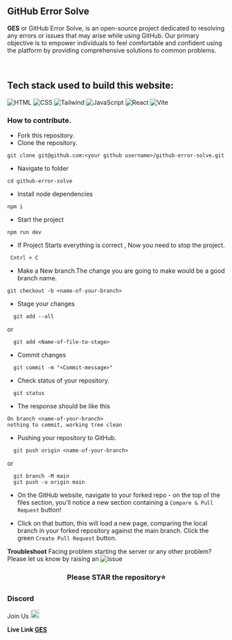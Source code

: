   
## GitHub Error Solve

**GES** or GitHub Error Solve, is an open-source project dedicated to resolving any errors or issues that may arise while using GitHub. Our primary objective is to empower individuals to feel comfortable and confident using the platform by providing comprehensive solutions to common problems.

<br>

## Tech stack used to build this website: <br>
![HTML](https://img.shields.io/badge/html-F16529?style=for-the-badge&logo=html5&logoColor=white)
![CSS](https://img.shields.io/badge/css-254BDD?style=for-the-badge&logo=css3&logoColor=white)
![Tailwind](https://img.shields.io/badge/tailwindcss-C66394?style=for-the-badge&logo=tailwindcss&logoColor=white)
![JavaScript](https://img.shields.io/badge/javascript-EFD81C?style=for-the-badge&logo=javascript&logoColor=white)
![React](https://img.shields.io/badge/react-blue?style=for-the-badge&logo=react&logoColor=navyblue)
![Vite](https://img.shields.io/badge/vite-5BB4FF?style=for-the-badge&logo=vite&logoColor=FFC018)
<br>

### How to contribute. 
- Fork this repository.
- Clone the repository.
```console
git clone git@github.com:<your github username>/github-error-solve.git
```
- Navigate to folder
```console
cd github-error-solve
```
- Install node dependencies
```console
npm i
```
- Start the project
```console
npm run dev
```

- If Project Starts everything is correct , Now you need to stop the project.

```console
 Cntrl + C
```

- Make a New branch.The change you are going to make would be a good branch name.

```console
git checkout -b <name-of-your-branch>
```

- Stage your changes

```console
  git add --all
```

or

```console
  git add <Name-of-file-to-stage>
```

- Commit changes

```console
  git commit -m "<Commit-message>"
```

- Check status of your repository.

```console
  git status
```

- The response should be like this


```console
On branch <name-of-your-branch>
nothing to commit, working tree clean
```
- Pushing your repository to GitHub.

```console
  git push origin <name-of-your-branch>
```
or


```console
  git branch -M main
  git push -u origin main
```

- On the GitHub website, navigate to your forked repo - on the top of the files section, you'll notice a new section containing a `Compare & Pull Request` button!

- Click on that button, this will load a new page, comparing the local branch in your forked repository against the main branch. Click the green `Create Pull Request` button.

**Troubleshoot**
Facing problem starting the server or any other problem? Please let us know by raising an ![issue](https://github.com/devvsakib/github-error-solve/issues/new)

### **<p align="center">Please STAR the repository⭐</p>**

### Discord
Join Us  <a href="https://discord.gg/xwRbDwnbMr"><img src="https://cdn.worldvectorlogo.com/logos/discord-6.svg" title="Discord" alt="Discord Community" width="20"/></a>

**Live Link <a href="https://github-error-solve.vercel.app" target="_blank">GES</a>**
